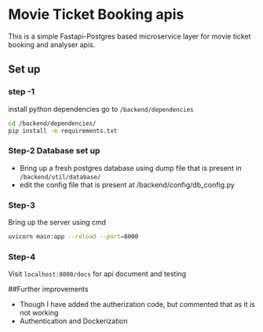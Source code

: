 # Movie Ticket Booking apis

This is a simple Fastapi-Postgres based microservice layer for movie ticket booking and analyser apis.

## Set up

### step -1

install python dependencies
go to `/backend/dependencies`

```sh
cd /backend/dependencies/
pip install -m requirements.txt
```

### Step-2 Database set up

- Bring up a fresh postgres database using dump file that is present in `/backend/util/database/`
- edit the config file that is present at /backend/config/db_config.py

### Step-3

Bring up the server using cmd

```sh
uvicorn main:app --reload --port=8000
```

### Step-4

Visit `localhost:8000/docs` for api document and testing

##Further improvements

- Though I have added the autherization code, but commented that as it is not working
- Authentication and Dockerization
